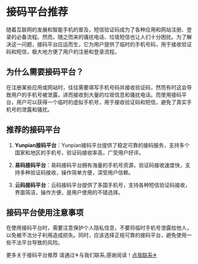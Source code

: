 # 接码平台推荐

随着互联网的发展和智能手机的普及，短信验证码成为了各种应用和网站注册、登录的必备流程。然而，随之而来的骚扰电话、垃圾短信也让人们十分困扰。为了解决这一问题，接码平台应运而生，它为用户提供了临时的手机号码，用于接收验证码和短信，极大地方便了用户的注册和登录流程。

## 为什么需要接码平台？

在注册某些应用或网站时，往往需要填写手机号码并接收验证码，然而有时这会导致用户的手机号被泄露，进而接收到大量的垃圾信息和骚扰电话。而使用接码平台，用户可以获得一个临时的虚拟手机号，用于接收验证码和短信，避免了真实手机号的泄露和骚扰。

## 推荐的接码平台

1. **Yunpian接码平台**：Yunpian接码平台提供了稳定可靠的接码服务，支持多个国家和地区的手机号，验证码接收率高，广受用户好评。

2. **易码接码平台**：易码接码平台拥有海量的手机号资源，验证码接收速度快，支持多种验证码接收，操作简单方便，深受用户信赖。

3. **云码接码平台**：云码接码平台提供了多国手机号，支持各种短信验证码接收，界面简洁，操作方便，是用户使用的不错选择。

## 接码平台使用注意事项

在使用接码平台时，需要注意保护个人隐私信息，不要将临时手机号泄露给他人，以免被不法分子利用造成损失。同时，应该选择正规可靠的接码平台，避免使用一些不法平台导致的风险。

更多关于接码平台推荐 请通过✈与我们联系,感谢阅读！[点我联系✈](https://pc.G208.com)